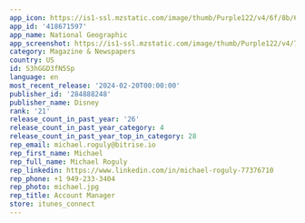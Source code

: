 ```yaml
---
app_icon: https://is1-ssl.mzstatic.com/image/thumb/Purple122/v4/6f/8b/68/6f8b680f-96fa-e921-2bee-4c1524d787f8/AppIcon-0-1x_U007emarketing-0-0-0-7-0-0-85-220-0.png/1024x1024bb.png
app_id: '418671597'
app_name: National Geographic
app_screenshot: https://is1-ssl.mzstatic.com/image/thumb/Purple122/v4/7b/9c/ca/7b9cca04-368c-584e-e90a-e101ecafad21/cab442db-58f5-4c85-82ba-23a39c490c10_1284_x_2778_-_Panel_2.png/1284x2778bb.png
category: Magazine & Newspapers
country: US
id: S3hGGD3fN5Sp
language: en
most_recent_release: '2024-02-20T00:00:00'
publisher_id: '284888248'
publisher_name: Disney
rank: '21'
release_count_in_past_year: '26'
release_count_in_past_year_category: 4
release_count_in_past_year_top_in_category: 28
rep_email: michael.roguly@bitrise.io
rep_first_name: Michael
rep_full_name: Michael Roguly
rep_linkedin: https://www.linkedin.com/in/michael-roguly-77376710
rep_phone: +1 949-233-3404
rep_photo: michael.jpg
rep_title: Account Manager
store: itunes_connect
---
```

